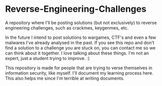 # Reverse-Engineering-Challenges
A repository where I'll be posting solutions (but not exclusively) to reverse engineering challenges, such as crackmes, keygenmes, etc.

In the future I intend to post solutions to wargames, CTF's and even a few malwares I've already analysed in the past. If you see this repo and don't find a solution to a challenge you are stuck on, you can contact me so we can think about it together. I love talking about these things. I'm not an expert, just a student trying to improve. :)

This repository is made for people that are trying to verse themselves in information security, like myself. I'll document my learning process here. This also helps me since I'm terrible at writing documents.
